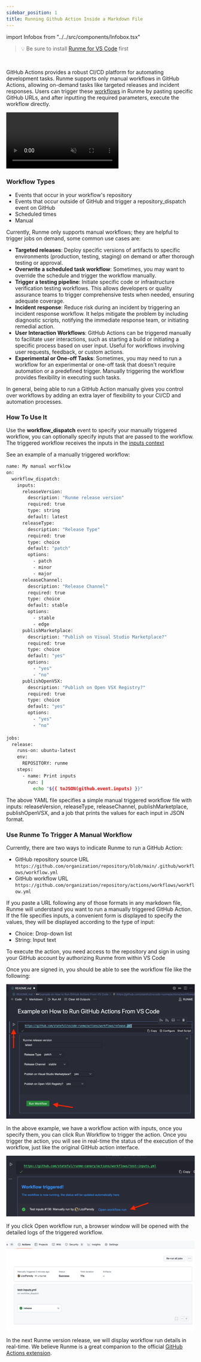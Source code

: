 ```yaml
---
sidebar_position: 1
title: Running Github Action Inside a Markdown File
---
```


import Infobox from "../../src/components/Infobox.tsx"

> 💡 Be sure to install [Runme for VS Code](https://docs.runme.dev/install#runme-for-vs-code) first

<br/>

GitHub Actions provides a robust CI/CD platform for automating development tasks. Runme supports only manual workflows in GitHub Actions, allowing on-demand tasks like targeted releases and incident responses. Users can trigger these [workflows](https://docs.github.com/en/actions/using-workflows/about-workflows) in Runme by pasting specific GitHub URLs, and after inputting the required parameters, execute the workflow directly.

<video className="rounded" autoPlay loop muted playsInline controls>
  <source src="/videos/embed.mp4" type="video/mp4" />
  <source src="/videos/embed.webm" type="video/webm" />
</video>

### Workflow Types

- Events that occur in your workflow's repository
- Events that occur outside of GitHub and trigger a repository_dispatch event on GitHub
- Scheduled times
- Manual

Currently, Runme only supports manual workflows; they are helpful to trigger jobs on demand, some common use cases are:

- **Targeted releases**: Deploy specific versions of artifacts to specific environments (production, testing, staging) on demand or after thorough testing or approval.
- **Overwrite a scheduled task workflow**: Sometimes, you may want to override the schedule and trigger the workflow manually.
- **Trigger a testing pipeline**: Initiate specific code or infrastructure verification testing workflows. This allows developers or quality assurance teams to trigger comprehensive tests when needed, ensuring adequate coverage.
- **Incident response**: Reduce risk during an incident by triggering an incident response workflow. It helps mitigate the problem by including diagnostic scripts, notifying the immediate response team, or initiating remedial action.
- **User Interaction Workflows**: GitHub Actions can be triggered manually to facilitate user interactions, such as starting a build or initiating a specific process based on user input. Useful for workflows involving user requests, feedback, or custom actions.
- **Experimental or One-off Tasks**: Sometimes, you may need to run a workflow for an experimental or one-off task that doesn't require automation or a predefined trigger. Manually triggering the workflow provides flexibility in executing such tasks.

In general, being able to run a GitHub Action manually gives you control over workflows by adding an extra layer of flexibility to your CI/CD and automation processes.

### How To Use It

Use the __workflow_dispatch__ event to specify your manually triggered workflow, you can optionally specify inputs that are passed to the workflow. The triggered workflow receives the inputs in the [inputs context](https://docs.github.com/en/actions/learn-github-actions/contexts#inputs-context)

See an example of a manually triggered workflow:

```sh
name: My manual worfklow
on:
  workflow_dispatch:
    inputs:
      releaseVersion:
        description: "Runme release version"
        required: true
        type: string
        default: latest
      releaseType:
        description: "Release Type"
        required: true
        type: choice
        default: "patch"
        options:
          - patch
          - minor
          - major
      releaseChannel:
        description: "Release Channel"
        required: true
        type: choice
        default: stable
        options:
          - stable
          - edge
      publishMarketplace:
        description: "Publish on Visual Studio Marketplace?"
        required: true
        type: choice
        default: "yes"
        options:
          - "yes"
          - "no"
      publishOpenVSX:
        description: "Publish on Open VSX Registry?"
        required: true
        type: choice
        default: "yes"
        options:
          - "yes"
          - "no"

jobs:
  release:
    runs-on: ubuntu-latest
    env:
      REPOSITORY: runme
    steps:
      - name: Print inputs
        run: |
          echo "${{ toJSON(github.event.inputs) }}"
```

The above YAML file specifies a simple manual triggered workflow file with inputs: releaseVersion, releaseType, releaseChannel, publishMarketplace, publishOpenVSX, and a job that prints the values for each input in JSON format.

### Use Runme To Trigger A Manual Workflow

Currently, there are two ways to indicate Runme to run a GitHub Action:

- GitHub repository source URL
   `https://github.com/organization/repository/blob/main/.github/workflows/workflow.yml`
- GitHub workflow URL
   `https://github.com/organization/repository/actions/workflows/workflow.yml`

If you paste a URL following any of those formats in any markdown file, Runme will understand you want to run a manually triggered GitHub Action. If the file specifies inputs, a convenient form is displayed to specify the values, they will be displayed according to the type of input:

- Choice: Drop-down list
- String: Input text

To execute the action, you need access to the repository and sign in using your GitHub account by authorizing Runme from within VS Code

Once you are signed in, you should be able to see the workflow file like the following:

![paste GitHub action URL](../../static/img/github-1.png)

In the above example, we have a workflow action with inputs, once you specify them, you can click Run Workflow to trigger the action. Once you trigger the action, you will see in real-time the status of the execution of the workflow, just like the original GitHub action interface.

![trigger github action](../../static/img/github-2.png)

If you click Open workflow run, a browser window will be opened with the detailed logs of the triggered workflow.

![trigger github action](../../static/img/github-3.png)

In the next Runme version release, we will display workflow run details in real-time. We believe Runme is a great companion to the official [GitHub Actions extension](https://marketplace.visualstudio.com/items?itemName=GitHub.vscode-github-actions).
